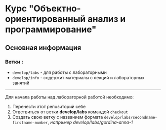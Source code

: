 # Курс "Объектно-ориентированный анализ и программирование"

## Основная информация
### Ветки :
- `develop/labs` - для работы с лабораторными
- `develop/info` - содержит материалы с лекций и лабораторных занятий

---

Для начала работы над лабораторной работой необходимо:
1. Перенести этот репозиторий себе
2. Ответвиться от ветки **develop/labs** командой `checkout`
3. Создать свою ветку с названием формата `develop/labs/secondname-firstname-number`, 
   *например develop/labs/gordina-anna-1*

